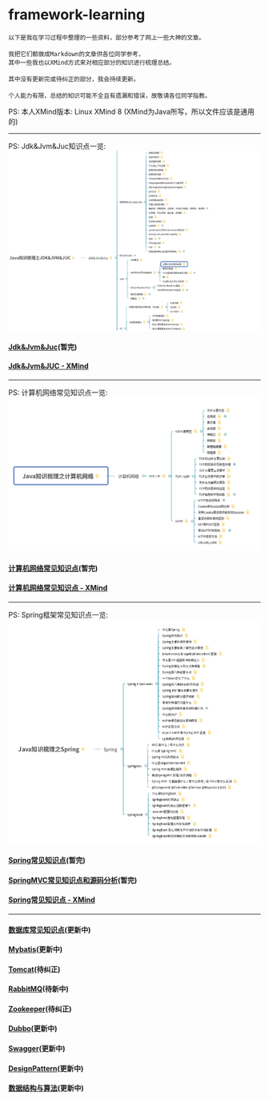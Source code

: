 # framework-learning

```text
以下是我在学习过程中整理的一些资料，部分参考了网上一些大神的文章。

我把它们都做成Markdown的文章供各位同学参考，
其中一些我也以XMind方式来对相应部分的知识进行梳理总结。

其中没有更新完或待纠正的部分，我会持续更新。

个人能力有限，总结的知识可能不全且有遗漏和错误，故敬请各位同学指教。
```
PS: 本人XMind版本: Linux XMind 8 (XMind为Java所写，所以文件应该是通用的)

---

PS: Jdk&Jvm&Juc知识点一览:
![Java知识梳理之JDK&JVM&JUC截图](img/Java知识梳理之JDK&JVM&JUC截图.png)

#### [Jdk&Jvm&Juc](https://github.com/guang19/framework-learning/blob/master/jdk_jvm_juc-learning/Jdk&Jvm&Juc.md)(暂完)

#### [Jdk&Jvm&JUC - XMind](https://github.com/guang19/framework-learning/blob/master/xmind_file/Java知识梳理之JDK&JVM&JUC.xmind)

---
PS: 计算机网络常见知识点一览:
![Java知识梳理之计算机网络](img/Java知识梳理之计算机网络截图.png)
#### [计算机网络常见知识点](https://github.com/guang19/framework-learning/blob/master/computer-network/Computer-Network.md)(暂完)

#### [计算机网络常见知识点 - XMind](https://github.com/guang19/framework-learning/blob/master/xmind_file/Java知识梳理之计算机网络.xmind)

---
PS: Spring框架常见知识点一览:
![Java知识梳理之Spring](img/Java知识梳理之Spring截图.png)
#### [Spring常见知识点](https://github.com/guang19/framework-learning/blob/master/spring-learning/Spring.md)(暂完)

#### [SpringMVC常见知识点和源码分析](https://github.com/guang19/framework-learning/blob/master/springmvc-learning/SpringMVC.md)(暂完)

#### [Spring常见知识点 - XMind](https://github.com/guang19/framework-learning/blob/master/xmind_file/Java知识梳理之Spring.xmind)

---

#### [数据库常见知识点](https://github.com/guang19/framework-learning/blob/master/database-learning/database-learning)(更新中)

#### [Mybatis](https://github.com/guang19/framework-learning/blob/master/mybatis-learning/Mybatis.md)(更新中)

#### [Tomcat](https://github.com/guang19/framework-learning/blob/master/tomcat-9.0.30-source/Tomcat.md)(待纠正)

#### [RabbitMQ](https://github.com/guang19/framework-learning/blob/master/rabbitmq-learning/RabbitMQ.md)(待新中)

#### [Zookeeper](https://github.com/guang19/framework-learning/blob/master/zookeeper-learn````ing/Zookeeper.md)(待纠正)

#### [Dubbo](https://github.com/guang19/framework-learning/blob/master/dubbo-learning/Dubbo.md)(更新中)

#### [Swagger](https://github.com/guang19/framework-learning/blob/master/swagger-learning/Swagger.md)(更新中)

#### [DesignPattern](https://github.com/guang19/framework-learning/blob/master/design-pattern/DesignPattern.md)(更新中)

#### [数据结构与算法](https://github.com/guang19/framework-learning/blob/master/dataStructureandAlhorithm/dataStructureandAlhorithm.md)(更新中)